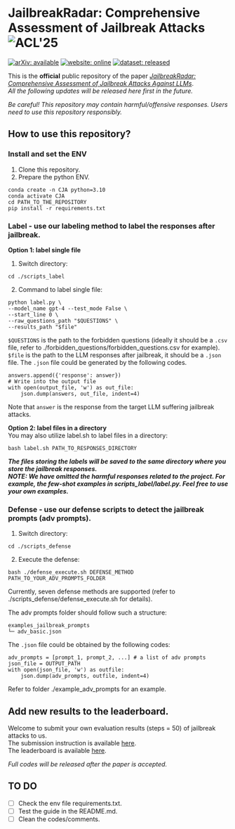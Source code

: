 # JailbreakRadar: Comprehensive Assessment of Jailbreak Attacks ![ACL'25](https://img.shields.io/badge/ACL'25-lightyellow?style=flat)
[![arXiv: available](https://img.shields.io/badge/arXiv-available-red.svg)](https://arxiv.org/abs/2308.03825)
[![website: online](https://img.shields.io/badge/website-online-blue.svg)](https://junjie-chu.github.io/Public_Comprehensive_Assessment_Jailbreak/)
[![dataset: released](https://img.shields.io/badge/dataset-released-green.svg)](https://github.com/TrustAIRLab/Comprehensive_Jailbreak_Assessment/tree/main/forbidden_questions)

This is the **official** public repository of the paper [*JailbreakRadar: Comprehensive Assessment of Jailbreak Attacks Against LLMs*](https://arxiv.org/abs/2402.05668).  
*All the following updates will be released here first in the future.*  

*Be careful! This repository may contain harmful/offensive responses. Users need to use this repository responsibly.*

## How to use this repository?
### Install and set the ENV
1. Clone this repository.
2. Prepare the python ENV.
```
conda create -n CJA python=3.10
conda activate CJA
cd PATH_TO_THE_REPOSITORY
pip install -r requirements.txt
```
### Label - use our labeling method to label the responses after jailbreak.

**Option 1: label single file**  
1. Switch directory:  
```
cd ./scripts_label
```
2. Command to label single file:
```
python label.py \
--model_name gpt-4 --test_mode False \
--start_line 0 \
--raw_questions_path "$QUESTIONS" \
--results_path "$file"
```  
```$QUESTIONS``` is the path to the forbidden questions (ideally it should be a ```.csv``` file, refer to ./forbidden_questions/forbidden_questions.csv for example).  
```$file``` is the path to the LLM responses after jailbreak, it should be a ```.json``` file. The ```.json``` file could be generated by the following codes.
```
answers.append({'response': answer})
# Write into the output file
with open(output_file, 'w') as out_file:
    json.dump(answers, out_file, indent=4)
```
Note that ```answer``` is the response from the target LLM suffering jailbreak attacks. 

**Option 2: label files in a directory**  
You may also utilize label.sh to label files in a directory:  
```
bash label.sh PATH_TO_RESPONSES_DIRECTORY
```
***The files storing the labels will be saved to the same directory where you store the jailbreak responses.***   
***NOTE: We have omitted the harmful responses related to the project. For example, the few-shot examples in scripts_label/label.py. Feel free to use your own examples.***

### Defense - use our defense scripts to detect the jailbreak prompts (adv prompts).
1. Switch directory:  
```
cd ./scripts_defense
```
2. Execute the defense:
```
bash ./defense_execute.sh DEFENSE_METHOD PATH_TO_YOUR_ADV_PROMPTS_FOLDER
```
Currently, seven defense methods are supported (refer to ./scripts_defense/defense_execute.sh for details).

The adv prompts folder should follow such a structure:
```
examples_jailbreak_prompts
└─ adv_basic.json
```
The ```.json``` file could be obtained by the following codes:
```
adv_prompts = [prompt_1, prompt_2, ...] # a list of adv prompts
json_file = OUTPUT_PATH
with open(json_file, 'w') as outfile:
    json.dump(adv_prompts, outfile, indent=4)
```
Refer to folder ./example_adv_prompts for an example.  

## Add new results to the leaderboard.
Welcome to submit your own evaluation results (steps = 50) of jailbreak attacks to us.  
The submission instruction is available [here](https://github.com/TrustAIRLab/Comprehensive_Jailbreak_Assessment/edit/main/leaderboard_data/How_to_Submit.md).  
The leaderboard is available [here](https://junjie-chu.github.io/Public_Comprehensive_Assessment_Jailbreak/leaderboard).  

*Full codes will be released after the paper is accepted.* 

## TO DO

- [ ] Check the env file requirements.txt.
- [ ] Test the guide in the README.md.
- [ ] Clean the codes/comments.
